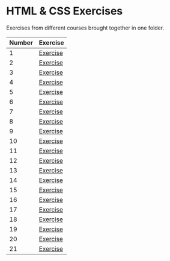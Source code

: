  # HTML & CSS Exercises
 Exercises from different courses brought together in one folder.
 
| Number | Exercise |
| ------ | -------- |
| 1 | [Exercise](https://github.com/nerooc/html-css-exercises/tree/master/Ex1)
| 2 | [Exercise](https://github.com/nerooc/html-css-exercises/tree/master/Ex2%20~%20position)
| 3 | [Exercise](https://github.com/nerooc/html-css-exercises/tree/master/Ex3)
| 4 | [Exercise](https://github.com/nerooc/html-css-exercises/tree/master/Ex4%20~%20inline-block)
| 5 | [Exercise](https://github.com/nerooc/html-css-exercises/tree/master/Ex5%20~%20float)
| 6 | [Exercise](https://github.com/nerooc/html-css-exercises/tree/master/Ex1)
| 7 | [Exercise](https://github.com/nerooc/html-css-exercises/blob/master/Ex7%20~%20transition/index.html)
| 8 | [Exercise](https://github.com/nerooc/html-css-exercises/tree/master/Ex%208%20~%20transition2)
| 9 | [Exercise](https://github.com/nerooc/html-css-exercises/tree/master/Ex%209%20~%20transform)
| 10 | [Exercise](https://github.com/nerooc/html-css-exercises/tree/master/Ex10%20~%20transform)
| 11 | [Exercise](https://github.com/nerooc/html-css-exercises/tree/master/Ex%2011%20~%20transform)
| 12 | [Exercise](https://github.com/nerooc/html-css-exercises/tree/master/Ex12%20~%20buttons)
| 13 | [Exercise](https://github.com/nerooc/html-css-exercises/tree/master/Ex%2013%20~%20transition)
| 14 | [Exercise](https://github.com/nerooc/html-css-exercises/tree/master/Ex%2014)
| 15 | [Exercise](https://github.com/nerooc/html-css-exercises/tree/master/Ex15%20-%20animate)
| 16 | [Exercise](https://github.com/nerooc/html-css-exercises/tree/master/Ex%2016%20-%20transition)
| 17 | [Exercise](https://github.com/nerooc/html-css-exercises/tree/master/Ex%2017%20-%20animate)
| 18 | [Exercise](https://github.com/nerooc/html-css-exercises/tree/master/Ex%2018%20~%20animate)
| 19 | [Exercise](https://github.com/nerooc/html-css-exercises/tree/master/Ex%2019%20-%20flexbox)
| 20 | [Exercise](https://github.com/nerooc/html-css-exercises/tree/master/Ex%2020%20~%20flexbox)
| 21 | [Exercise](https://github.com/nerooc/html-css-exercises/tree/master/Ex%2021%20~%20flexbox%20media%20queries)
